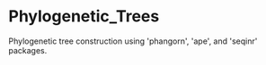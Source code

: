 # Phylogenetic_Trees
Phylogenetic tree construction using 'phangorn', 'ape', and 'seqinr' packages.
